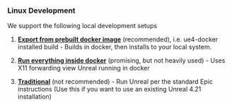 ### Linux Development

We support the following local development setups

1. **[Export from prebuilt docker image](docs/development/linux/ue4docker-export.md)** (recommended), i.e. ue4-docker installed build - Builds in docker, then installs to your local system.

2. **[Run everything inside docker](docs/development/linux_development/run-in-docker.md)** (promising, but not heavily used) -  Uses X11 forwarding view Unreal running in docker

3. **[Traditional](docs/development/linux/traditional-install.md)** (not recommended) - Run Unreal per the standard Epic instructions (Use this if you want to use an existing Unreal 4.21 installation)
